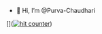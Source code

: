 - 👋 Hi, I’m @Purva-Chaudhari

[](<a href="https://www.freecounterstat.com" title="hit counter"><img src="https://counter6.stat.ovh/private/freecounterstat.php?c=grndaz19b7nb9zkltyf7984zgcs4p9d9" border="0" title="hit counter" alt="hit counter"></a>)
<!---
Purva-Chaudhari/Purva-Chaudhari is a ✨ special ✨ repository because its `README.md` (this file) appears on your GitHub profile.
You can click the Preview link to take a look at your changes.
--->

